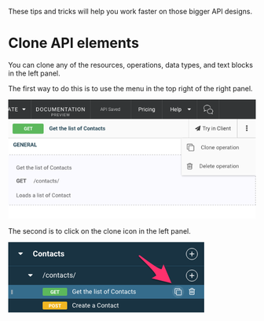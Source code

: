 
These tips and tricks will help you work faster on those bigger API designs.

# Clone API elements

You can clone any of the resources, operations, data types, and text blocks in the left panel.

The first way to do this is to use the menu in the top right of the right panel.

![Clone from the right panel](images/cloneright.png "Clone from the right panel")

The second is to click on the clone icon in the left panel.

![Clone from the left panel](images/cloneleft.png "Clone from the left panel")
